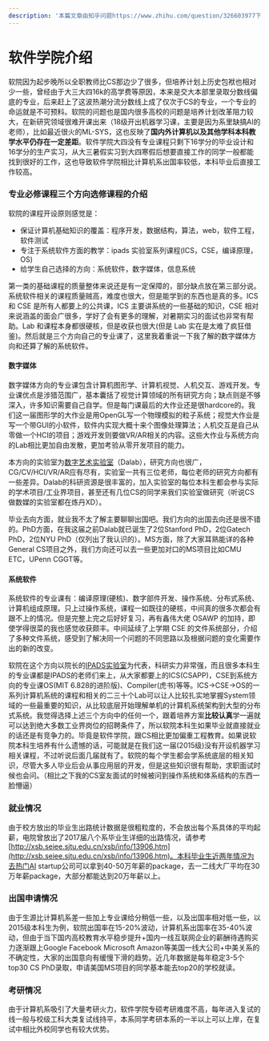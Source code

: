 ```yaml
---
description: '本篇文章由知乎问题https://www.zhihu.com/question/326603977下所有回答整合而来'
---
```


# 软件学院介绍

软院因为起步晚所以全职教师比CS那边少了很多，但培养计划上历史包袱也相对少一些，曾经由于大三大四16k的高学费等原因，本来是交大本部里录取分数线偏底的专业，后来赶上了这波热潮分流分数线上成了仅次于CS的专业，一个专业的命运就是不可预料。软院的问题也是国内很多高校的问题是培养计划改革阻力较大，在新研究领域很难开课出来（18级开出机器学习课，主要是因为系里缺搞AI的老师），比如最近很火的ML-SYS，这也反映了**国内外计算机以及其他学科本科教学水平仍存在一定差距**。软件学院大四没有专业课程只剩下16学分的毕业设计和16学分的生产实习，从大三暑假实习到大四寒假后想要直接工作的同学一般都能找到很好的工作，这也导致软件学院相比计算机系出国率较低，本科毕业后直接工作较高。

### 专业必修课程三个方向选修课程的介绍

软院的课程开设原则感觉是：

* 保证计算机基础知识的覆盖：程序开发，数据结构，算法，web，软件工程，软件测试
* 专注于系统软件方面的教学：ipads 实验室系列课程\(ICS，CSE，编译原理，OS\)
* 给学生自己选择的方向：系统软件，数字媒体，信息系统

第一类的基础课程的质量整体来说还是有一定保障的，部分缺点放在第三部分说。系统软件相关的课程质量贼高，难度也很大，但是能学到的东西也是真的多。ICS 和 CSE 是所有人都要上的公共课，ICS 主要讲系统的一些基础的知识，CSE 相对来说涵盖的面会广很多，学好了会有更多的理解，对暑期实习的面试也非常有帮助。Lab 和课程本身都很硬核，但是收获也很大\(但是 Lab 实在是太难了疯狂借鉴\)。然后就是三个方向自己的专业课了，这里我着重说一下我了解的数字媒体方向和还算了解的系统软件。

#### **数字媒体**

数字媒体方向的专业课包含计算机图形学、计算机视觉、人机交互、游戏开发。专业课优点是涉猎范围广，基本囊括了视觉计算领域的所有研究方向；缺点则是不够深入，许多知识需要自己自学。但是每门课最后的大作业还是很hardcore的。我们这一届图形学的大作业是用OpenGL写一个物理模拟的粒子系统；视觉大作业是写一个带GUI的小软件，软件内实现大概十来个图像处理算法；人机交互是自己从零做一个HCI的项目；游戏开发则要做VR/AR相关的内容。这些大作业与系统方向的Lab相比更加自由发散，更加考验从零开发项目的能力。

本方向的实验室为[数字艺术实验室](http://dalab.se.sjtu.edu.cn/www/home/)（Dalab），研究方向也很广，CG/CV/HCI/VR/AR应有尽有，实验室一共有三位老师，每位老师的研究方向都有一些差异。Dalab的科研资源是很丰富的，加入实验室的每位本科生都会参与实际的学术项目/工业界项目，甚至还有几位CS的同学来我们实验室做研究（听说CS做数媒的实验室都在炼丹XD）。

毕业去向方面，就业我不太了解主要聊聊出国吧。我们方向的出国去向还是很不错的。PhD方面，在我这届之前Dalab就已诞生了2位Stanford PhD，2位Gatech PhD，2位NYU PhD（仅列出了我认识的）。MS方面，除了大家耳熟能详的各种General CS项目之外，我们方向还可以去一些更加对口的MS项目比如CMU ETC，UPenn CGGT等。

#### **系统软件**

系统软件的专业课有：编译原理\(硬核\)、数字部件开发、操作系统、分布式系统、计算机组成原理。只上过操作系统，课程一如既往的硬核，中间真的很多次都会有跟不上的情况。但是完整上完之后好好复习，再有鑫伟大佬 OSAWP 的加持，即使学得很菜的我也感觉收获颇丰。中间延续了上学期 CSE 的文件系统部分，介绍了多种文件系统，感受到了解决同一个问题的不同思路以及根据问题的变化需要作出的新的改变。

软院在这个方向以院长的[IPADS实验室](https://ipads.se.sjtu.edu.cn/zh/)为代表，科研实力非常强，而且很多本科生的专业课都是IPADS的老师们来上，从大家都要上的ICS\(CSAPP\)，CSE到系统方向的专业课OS\(MIT 6.828的进阶版\)、Compiler\(虎书\)等等。ICS-&gt;CSE-&gt;OS的一系列计算机系统的课程和相关的二三十个Lab可以让人比较扎实地掌握System领域的一些最重要的知识，从比较底层开始理解单机的计算机系统架构到大型的分布式系统。我觉得选择上述三个方向中的任何一个，跟着培养方案**比较认真**学一遍就可以达到绝大多数工业界岗位的招聘条件了，所以软院本科生如果毕业就直接就业的话还是有竞争力的。毕竟是软件学院，跟CS相比更加偏重工程教育。如果说软院本科生培养有什么遗憾的话，可能就是在我们这一届\(2015级\)没有开设机器学习相关课程，不过听说后面几届就有了。软院的每个学生都会学系统底层的相关知识，尽管大多人毕业后会从事应用层的开发，但是这些知识很有帮助，求职面试时候也会问。（相比之下我的CS室友面试的时候被问到操作系统和体系结构的东西一脸懵逼）

### 就业情况

由于校方放出的毕业生出路统计数据是很粗粒度的，不会放出每个系具体的平均起薪，电院曾放出了2017届八个系毕业生详细的出路情况，请参考[http://xsb.seiee.sjtu.edu.cn/xsb/info/13906.htm](http://xsb.seiee.sjtu.edu.cn/xsb/info/13906.htm)。本科毕业生近两年情况为去热门AI startup公司可以拿到40-50万年薪的package，去一二线大厂平均在30万年薪package，大部分都能达到20万年薪以上。

### 出国申请情况

由于生源比计算机系差一些加上专业课给分稍低一些，以及出国率相对低一些，以2015级本科生为例，软院出国率在15-20%波动，计算机系出国率在35-40%波动，但由于当下国内高校教育水平稳步提升+国内一线互联网企业的薪酬待遇购买力逐渐跟上Google Facebook Microsoft Amazon等美国一线大公司+中美关系的不确定性，大家的出国意向有缓慢下滑的趋势。近几年数据是每年稳定3-5个top30 CS PhD录取，申请美国MS项目的同学基本能去top20的学校就读。

### 考研情况

由于计算机系吸引了大量考研火力，软件学院专硕考研难度不高，每年进入复试的线一般与校级工科大类复试线持平，本系同学考研本系的一半以上可以上岸，在复试中相比外校同学也有较大优势。

